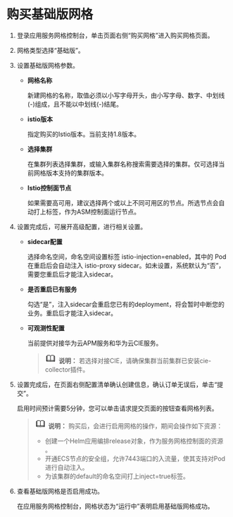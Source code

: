 # 购买基础版网格<a name="istio_01_0020"></a>

1.  登录应用服务网格控制台，单击页面右侧“购买网格”进入购买网格页面。
2.  网格类型选择“基础版”。
3.  设置基础版网格参数。
    -   **网格名称**

        新建网格的名称，取值必须以小写字母开头，由小写字母、数字、中划线\(-\)组成，且不能以中划线\(-\)结尾。

    -   **istio版本**

        指定购买的Istio版本。当前支持1.8版本。

    -   **选择集群**

        在集群列表选择集群，或输入集群名称搜索需要选择的集群。仅可选择当前网格版本支持的集群版本。

    -   **Istio控制面节点**

        如果需要高可用，建议选择两个或以上不同可用区的节点。所选节点会自动打上标签，作为ASM控制面运行节点。

4.  设置完成后，可展开高级配置，进行相关设置。
    -   **sidecar配置**

        选择命名空间，命名空间设置标签 istio-injection=enabled，其中的 Pod 在重启后会自动注入 istio-proxy sidecar。如未设置，系统默认为“否”，需要您重启后才能注入sidecar。

    -   **是否重启已有服务**

        勾选“是”，注入sidecar会重启您已有的deployment，将会暂时中断您的业务。重启后才能注入sidecar。

    -   **可观测性配置**

        当前提供对接华为云APM服务和华为云CIE服务。

        >![](public_sys-resources/icon-note.gif) **说明：** 
        >若选择对接CIE，请确保集群当前集群已安装cie-collector插件。


5.  设置完成后，在页面右侧配置清单确认创建信息，确认订单无误后，单击“提交”。

    启用时间预计需要5分钟，您可以单击请求提交页面的按钮查看网格列表。

    >![](public_sys-resources/icon-note.gif) **说明：** 
    >购买后，会进行启用网格的操作，期间会操作如下资源：
    >-   创建一个Helm应用编排release对象，作为服务网格控制面的资源 。
    >-   开通ECS节点的安全组，允许7443端口的入流量，使其支持对Pod进行自动注入。
    >-   为该集群的default的命名空间打上inject=true标签。

6.  查看基础版网格是否启用成功。

    在应用服务网格控制台，网格状态为“运行中”表明启用基础版网格成功。



